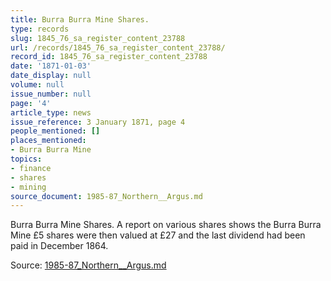 ```yaml
---
title: Burra Burra Mine Shares.
type: records
slug: 1845_76_sa_register_content_23788
url: /records/1845_76_sa_register_content_23788/
record_id: 1845_76_sa_register_content_23788
date: '1871-01-03'
date_display: null
volume: null
issue_number: null
page: '4'
article_type: news
issue_reference: 3 January 1871, page 4
people_mentioned: []
places_mentioned:
- Burra Burra Mine
topics:
- finance
- shares
- mining
source_document: 1985-87_Northern__Argus.md
---
```


Burra Burra Mine Shares.  A report on various shares shows the Burra Burra Mine £5 shares were then valued at £27 and the last dividend had been paid in December 1864.

Source: [1985-87_Northern__Argus.md](/downloads/markdown/1985-87_Northern__Argus.md)
